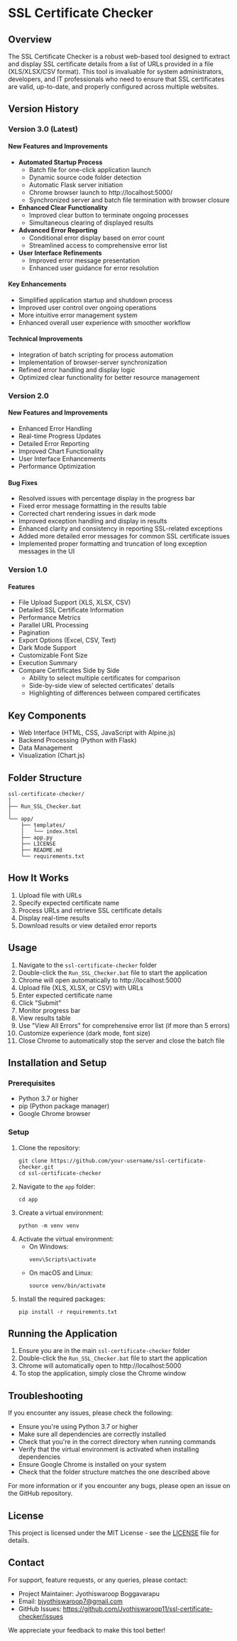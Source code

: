 # SSL Certificate Checker

## Overview
The SSL Certificate Checker is a robust web-based tool designed to extract and display SSL certificate details from a list of URLs provided in a file (XLS/XLSX/CSV format). This tool is invaluable for system administrators, developers, and IT professionals who need to ensure that SSL certificates are valid, up-to-date, and properly configured across multiple websites.

## Version History

### Version 3.0 (Latest)
#### New Features and Improvements
- **Automated Startup Process**
  - Batch file for one-click application launch
  - Dynamic source code folder detection
  - Automatic Flask server initiation
  - Chrome browser launch to http://localhost:5000/
  - Synchronized server and batch file termination with browser closure
- **Enhanced Clear Functionality**
  - Improved clear button to terminate ongoing processes
  - Simultaneous clearing of displayed results
- **Advanced Error Reporting**
  - Conditional error display based on error count
  - Streamlined access to comprehensive error list
- **User Interface Refinements**
  - Improved error message presentation
  - Enhanced user guidance for error resolution

#### Key Enhancements
- Simplified application startup and shutdown process
- Improved user control over ongoing operations
- More intuitive error management system
- Enhanced overall user experience with smoother workflow

#### Technical Improvements
- Integration of batch scripting for process automation
- Implementation of browser-server synchronization
- Refined error handling and display logic
- Optimized clear functionality for better resource management

### Version 2.0
#### New Features and Improvements
- Enhanced Error Handling
- Real-time Progress Updates
- Detailed Error Reporting
- Improved Chart Functionality
- User Interface Enhancements
- Performance Optimization

#### Bug Fixes
- Resolved issues with percentage display in the progress bar
- Fixed error message formatting in the results table
- Corrected chart rendering issues in dark mode
- Improved exception handling and display in results
- Enhanced clarity and consistency in reporting SSL-related exceptions
- Added more detailed error messages for common SSL certificate issues
- Implemented proper formatting and truncation of long exception messages in the UI

### Version 1.0
#### Features
- File Upload Support (XLS, XLSX, CSV)
- Detailed SSL Certificate Information
- Performance Metrics
- Parallel URL Processing
- Pagination
- Export Options (Excel, CSV, Text)
- Dark Mode Support
- Customizable Font Size
- Execution Summary
- Compare Certificates Side by Side
  - Ability to select multiple certificates for comparison
  - Side-by-side view of selected certificates' details
  - Highlighting of differences between compared certificates

## Key Components
- Web Interface (HTML, CSS, JavaScript with Alpine.js)
- Backend Processing (Python with Flask)
- Data Management
- Visualization (Chart.js)

## Folder Structure
```
ssl-certificate-checker/
│
├── Run_SSL_Checker.bat
│
└── app/
    ├── templates/
    │   └── index.html
    ├── app.py
    ├── LICENSE
    ├── README.md
    └── requirements.txt
```

## How It Works
1. Upload file with URLs
2. Specify expected certificate name
3. Process URLs and retrieve SSL certificate details
4. Display real-time results
5. Download results or view detailed error reports

## Usage
1. Navigate to the `ssl-certificate-checker` folder
2. Double-click the `Run_SSL_Checker.bat` file to start the application
3. Chrome will open automatically to http://localhost:5000
4. Upload file (XLS, XLSX, or CSV) with URLs
5. Enter expected certificate name
6. Click "Submit"
7. Monitor progress bar
8. View results table
9. Use "View All Errors" for comprehensive error list (if more than 5 errors)
10. Customize experience (dark mode, font size)
11. Close Chrome to automatically stop the server and close the batch file

## Installation and Setup

### Prerequisites
- Python 3.7 or higher
- pip (Python package manager)
- Google Chrome browser

### Setup
1. Clone the repository:
   ```
   git clone https://github.com/your-username/ssl-certificate-checker.git
   cd ssl-certificate-checker
   ```
2. Navigate to the `app` folder:
   ```
   cd app
   ```
3. Create a virtual environment:
   ```
   python -m venv venv
   ```
4. Activate the virtual environment:
   - On Windows:
     ```
     venv\Scripts\activate
     ```
   - On macOS and Linux:
     ```
     source venv/bin/activate
     ```
5. Install the required packages:
   ```
   pip install -r requirements.txt
   ```

## Running the Application
1. Ensure you are in the main `ssl-certificate-checker` folder
2. Double-click the `Run_SSL_Checker.bat` file to start the application
3. Chrome will automatically open to http://localhost:5000
4. To stop the application, simply close the Chrome window

## Troubleshooting
If you encounter any issues, please check the following:
- Ensure you're using Python 3.7 or higher
- Make sure all dependencies are correctly installed
- Check that you're in the correct directory when running commands
- Verify that the virtual environment is activated when installing dependencies
- Ensure Google Chrome is installed on your system
- Check that the folder structure matches the one described above

For more information or if you encounter any bugs, please open an issue on the GitHub repository.

## License
This project is licensed under the MIT License - see the [LICENSE](app/LICENSE) file for details.

## Contact
For support, feature requests, or any queries, please contact:
- Project Maintainer: Jyothiswaroop Boggavarapu
- Email: bjyothiswaroop7@gmail.com
- GitHub Issues: https://github.com/Jyothiswaroop11/ssl-certificate-checker/issues

We appreciate your feedback to make this tool better!
